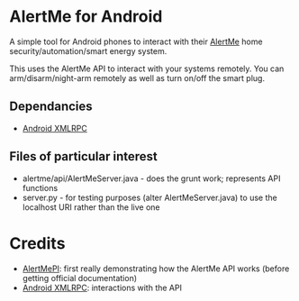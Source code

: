 # AlertMe for Android #

A simple tool for Android phones to interact with their [AlertMe](http://www.alertme.com) home security/automation/smart energy system.

This uses the AlertMe API to interact with your systems remotely. You can arm/disarm/night-arm remotely as well as turn on/off the smart plug.

## Dependancies ##
  * [Android XMLRPC](http://code.google.com/p/android-xmlrpc/)

## Files of particular interest ##

  * alertme/api/AlertMeServer.java - does the grunt work; represents API functions
  * server.py - for testing purposes (alter AlertMeServer.java) to use the localhost URI rather than the live one

# Credits #

  * [AlertMePI](http://code.google.com/p/alertmepi/): first really demonstrating how the AlertMe API works (before getting official documentation)
  * [Android XMLRPC](http://code.google.com/p/android-xmlrpc/): interactions with the API